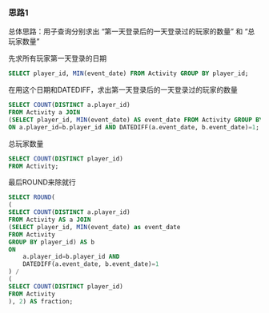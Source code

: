### 思路1

总体思路：用子查询分别求出  “第一天登录后的一天登录过的玩家的数量” 和 “总玩家数量”

先求所有玩家第一天登录的日期

```sql
SELECT player_id, MIN(event_date) FROM Activity GROUP BY player_id;
```

在用这个日期和DATEDIFF，求出第一天登录后的一天登录过的玩家的数量

```sql
SELECT COUNT(DISTINCT a.player_id)
FROM Activity a JOIN 
(SELECT player_id, MIN(event_date) AS event_date FROM Activity GROUP BY player_id) b
ON a.player_id=b.player_id AND DATEDIFF(a.event_date, b.event_date)=1;
```


总玩家数量

```sql
SELECT COUNT(DISTINCT player_id)
FROM Activity;
```

最后ROUND来除就行

```sql
SELECT ROUND(
(
SELECT COUNT(DISTINCT a.player_id)
FROM Activity AS a JOIN
(SELECT player_id, MIN(event_date) as event_date
FROM Activity
GROUP BY player_id) AS b
ON
    a.player_id=b.player_id AND
    DATEDIFF(a.event_date, b.event_date)=1
) /
(
SELECT COUNT(DISTINCT player_id)
FROM Activity
), 2) AS fraction;
```

